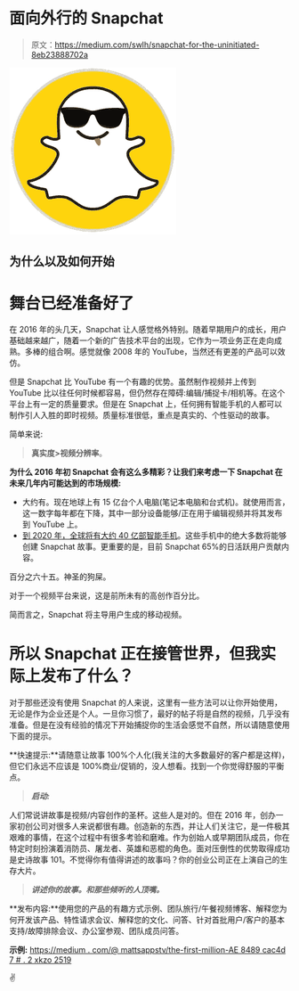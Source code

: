 # 面向外行的 Snapchat

> 原文：<https://medium.com/swlh/snapchat-for-the-uninitiated-8eb23888702a>

![](img/b4b55ac863971660207587d8852c0856.png)

## 为什么以及如何开始

# 舞台已经准备好了

在 2016 年的头几天，Snapchat 让人感觉格外特别。随着早期用户的成长，用户基础越来越广，随着一个新的广告技术平台的出现，它作为一项业务正在走向成熟。多棒的组合啊。感觉就像 2008 年的 YouTube，当然还有更差的产品可以效仿。

但是 Snapchat 比 YouTube 有一个有趣的优势。虽然制作视频并上传到 YouTube 比以往任何时候都容易，但仍然存在障碍:编辑/捕捉卡/相机等。在这个平台上有一定的质量要求。但是在 Snapchat 上，任何拥有智能手机的人都可以制作引人入胜的即时视频。质量标准很低，重点是真实的、个性驱动的故事。

简单来说:

> **真实度>视频分辨率**。

**为什么 2016 年初 Snapchat 会有这么多精彩？让我们来考虑一下 Snapchat 在未来几年内可能达到的市场规模:**

*   大约有。现在地球上有 15 亿台个人电脑(笔记本电脑和台式机)。就使用而言，这一数字每年都在下降，其中一部分设备能够/正在用于编辑视频并将其发布到 YouTube 上。
*   [到 2020 年，全球将有大约 40 亿部智能手机](http://ben-evans.com/benedictevans/2014/10/28/presentation-mobile-is-eating-the-world)。这些手机中的绝大多数将能够创建 Snapchat 故事。更重要的是，目前 Snapchat 65%的日活跃用户贡献内容。

百分之六十五。神圣的狗屎。

对于一个视频平台来说，这是前所未有的高创作百分比。

简而言之，Snapchat 将主导用户生成的移动视频。

# 所以 Snapchat 正在接管世界，但我实际上发布了什么？

对于那些还没有使用 Snapchat 的人来说，这里有一些方法可以让你开始使用，无论是作为企业还是个人。一旦你习惯了，最好的帖子将是自然的视频，几乎没有准备。但是在没有经验的情况下开始捕捉你的生活会感觉不自然，所以请随意使用下面的提示。

**快速提示:**请随意让故事 100%个人化(我关注的大多数最好的客户都是这样)，但它们永远不应该是 100%商业/促销的，没人想看。找到一个你觉得舒服的平衡点。

> ***启动:***

人们常说讲故事是视频/内容创作的圣杯。这些人是对的。但在 2016 年，创办一家初创公司对很多人来说都很有趣。创造新的东西，并让人们关注它，是一件极其艰难的事情，在这个过程中有很多考验和磨难。作为创始人或早期团队成员，你在特定时刻扮演着消防员、屠龙者、英雄和恶棍的角色。面对压倒性的优势取得成功是史诗故事 101。不觉得你有值得讲述的故事吗？你的创业公司正在上演自己的生存大片。

> ***讲述你的故事。和那些倾听的人顶嘴。***

**发布内容:**使用您的产品的有趣方式示例、团队旅行/午餐视频博客、解释您为何开发该产品、特性请求会议、解释您的文化、问答、针对首批用户/客户的基本支持/故障排除会议、办公室参观、团队成员问答。

**示例:** [https://medium . com/@ mattsappstv/the-first-million-AE 8489 cac4d 7 # . 2 xkzo 2519](https://medium.com/u/b8b4445269d0#.2xkzo2519)

✌